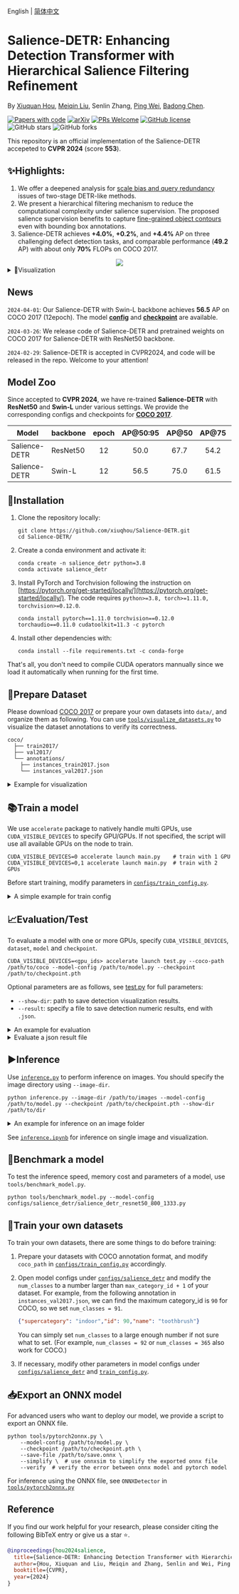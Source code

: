 English | [简体中文](README_cn.md)

**Salience-DETR**: Enhancing Detection Transformer with Hierarchical Salience Filtering Refinement  
===

By [Xiuquan Hou](https://github.com/xiuqhou), [Meiqin Liu](https://scholar.google.com/citations?user=T07OWMkAAAAJ&hl=zh-CN&oi=ao), Senlin Zhang, [Ping Wei](https://scholar.google.com/citations?user=1OQBtdcAAAAJ&hl=zh-CN&oi=ao), [Badong Chen](https://scholar.google.com/citations?user=mq6tPX4AAAAJ&hl=zh-CN&oi=ao).

[![Papers with code](https://img.shields.io/endpoint?url=https%3A%2F%2Fpaperswithcode.com%2Fbadge%2Fsalience-detr-enhancing-detection-transformer-1%2Fobject-detection-on-coco-2017-val)](https://paperswithcode.com/sota/object-detection-on-coco-2017-val)
[![arXiv](https://img.shields.io/badge/arXiv-2403.16131-b31b1b.svg)](https://arxiv.org/abs/2403.16131)
[![PRs Welcome](https://img.shields.io/badge/PRs-welcome-brightgreen.svg?style=flat-square)](https://makeapullrequest.com) 
[![GitHub license](https://img.shields.io/github/license/xiuqhou/Salience-DETR.svg?color=blue)](https://github.com/xiuqhou/Salience-DETR/blob/master/LICENSE)
![GitHub stars](https://img.shields.io/github/stars/xiuqhou/Salience-DETR)
![GitHub forks](https://img.shields.io/github/forks/xiuqhou/Salience-DETR)

This repository is an official implementation of the Salience-DETR accepeted to **CVPR 2024** (score **553**).

## ✨Highlights: 

1. We offer a deepened analysis for [scale bias and query redundancy](#id_1) issues of two-stage DETR-like methods.
2. We present a hierarchical filtering mechanism to reduce the computational complexity under salience supervision. The proposed salience supervision benefits to capture [fine-grained object contours](#id_2) even with bounding box annotations.
4. Salience-DETR achieves **+4.0%**, **+0.2%**, and **+4.4%** AP on three challenging defect detection tasks, and comparable performance (**49.2** AP) with about only **70\%** FLOPs on COCO 2017.

<div align="center">
    <img src="images/Salience-DETR.svg">
</div>

<details>

<summary>🔎Visualization</summary>

- Queries in the two-stage selection of existing DETR-like methods is usually **redundant** and have **scale bias** (left).
- **Salience supervision** benefits to capture **object contours** even with only bounding box annotations, for both defect detection and object detection tasks (right).

<h3 align="center">
    <a id="id_1"><img src="images/query_visualization.svg" width="335"></a>
    <a id="id_2"><img src="images/salience_visualization.svg" width="462"></a>
</h3>

</details>

## News

`2024-04-01`: Our Salience-DETR with Swin-L backbone achieves **56.5** AP on COCO 2017 (12epoch). The model [**config**](https://github.com/xiuqhou/Salience-DETR/blob/main/configs/salience_detr/salience_detr_swin_l_800_1333.py) and [**checkpoint**](https://github.com/xiuqhou/Salience-DETR/releases/download/v1.0.0/salience_detr_swin_l_800_1333_coco_1x.pth) are available.

`2024-03-26`: We release code of Salience-DETR and pretrained weights on COCO 2017 for Salience-DETR with ResNet50 backbone.

`2024-02-29`: Salience-DETR is accepted in CVPR2024, and code will be released in the repo. Welcome to your attention!

## Model Zoo

Since accepted to **CVPR 2024**, we have re-trained **Salience-DETR** with **ResNet50** and **Swin-L** under various settings. We provide the corresponding configs and checkpoints for [**COCO 2017**](https://cocodataset.org/#home).

| Model         | backbone | epoch | AP@50:95 | AP@50 | AP@75 | AP$_S$ | AP$_M$ | AP$_L$ |                                                                                                                      Download                                                                                                                       |
| ------------- | -------- | :---: | :------: | :---: | :---: | :----: | :----: | :----: | :-------------------------------------------------------------------------------------------------------------------------------------------------------------------------------------------------------------------------------------------------: |
| Salience-DETR | ResNet50 |  12   |   50.0   | 67.7  | 54.2  |  33.3  |  54.4  |  64.4  | [config](https://github.com/xiuqhou/Salience-DETR/blob/main/configs/salience_detr/salience_detr_resnet50_800_1333.py) / [checkpoint](https://github.com/xiuqhou/Salience-DETR/releases/download/v1.0.0/salience_detr_resnet50_800_1333_coco_1x.pth) |
| Salience-DETR | Swin-L   |  12   |   56.5   | 75.0  | 61.5  |  40.2  |  61.2  |  72.8  |   [config](https://github.com/xiuqhou/Salience-DETR/blob/main/configs/salience_detr/salience_detr_swin_l_800_1333.py) / [checkpoint](https://github.com/xiuqhou/Salience-DETR/releases/download/v1.0.0/salience_detr_swin_l_800_1333_coco_1x.pth)   |

## 🔧Installation

1. Clone the repository locally:

    ```shell
    git clone https://github.com/xiuqhou/Salience-DETR.git
    cd Salience-DETR/
    ```

2. Create a conda environment and activate it:
    
    ```shell
    conda create -n salience_detr python=3.8
    conda activate salience_detr
    ```

3. Install PyTorch and Torchvision following the instruction on [https://pytorch.org/get-started/locally/](https://pytorch.org/get-started/locally/). The code requires `python>=3.8, torch>=1.11.0, torchvision>=0.12.0`.
    
    ```shell
    conda install pytorch==1.11.0 torchvision==0.12.0 torchaudio==0.11.0 cudatoolkit=11.3 -c pytorch
    ```

4. Install other dependencies with:

    ```shell
    conda install --file requirements.txt -c conda-forge
    ```

That's all, you don't need to compile CUDA operators mannually since we load it automatically when running for the first time.

## 📁Prepare Dataset

Please download [COCO 2017](https://cocodataset.org/) or prepare your own datasets into `data/`, and organize them as following. You can use [`tools/visualize_datasets.py`](tools/visualize_datasets.py) to visualize the dataset annotations to verify its correctness.

```shell
coco/
  ├── train2017/
  ├── val2017/
  └── annotations/
  	├── instances_train2017.json
  	└── instances_val2017.json
```

<details>

<summary>Example for visualization</summary>

```shell
python tools/visualize_datasets.py \
    --coco-img data/coco/val2017 \
    --coco-ann data/coco/annotations/instances_val2017.json \
    --show-dir visualize_dataset/
```

</details>

## 📚︎Train a model

We use `accelerate` package to natively handle multi GPUs, use `CUDA_VISIBLE_DEVICES` to specify GPU/GPUs. If not specified, the script will use all available GPUs on the node to train.

```shell
CUDA_VISIBLE_DEVICES=0 accelerate launch main.py    # train with 1 GPU
CUDA_VISIBLE_DEVICES=0,1 accelerate launch main.py  # train with 2 GPUs
```

Before start training, modify parameters in [`configs/train_config.py`](configs/train_config.py). 

<details>

<summary>A simple example for train config</summary>

```python
from torch import optim

from datasets.coco import CocoDetection
from transforms import presets
from optimizer import param_dict

# Commonly changed training configurations
num_epochs = 12   # train epochs
batch_size = 2    # total_batch_size = #GPU x batch_size
num_workers = 4   # workers for pytorch DataLoader
pin_memory = True # whether pin_memory for pytorch DataLoader
print_freq = 50   # frequency to print logs
starting_epoch = 0
max_norm = 0.1    # clip gradient norm

output_dir = None  # path to save checkpoints, default for None: checkpoints/{model_name}
find_unused_parameters = False  # useful for debugging distributed training

# define dataset for train
coco_path = "data/coco"  # /PATH/TO/YOUR/COCODIR
train_transform = presets.detr  # see transforms/presets to choose a transform
train_dataset = CocoDetection(
    img_folder=f"{coco_path}/train2017",
    ann_file=f"{coco_path}/annotations/instances_train2017.json",
    transforms=train_transform,
    train=True,
)
test_dataset = CocoDetection(
    img_folder=f"{coco_path}/val2017",
    ann_file=f"{coco_path}/annotations/instances_val2017.json",
    transforms=None,  # the eval_transform is integrated in the model
)

# model config to train
model_path = "configs/salience_detr/salience_detr_resnet50_800_1333.py"

# specify a checkpoint folder to resume, or a pretrained ".pth" to finetune, for example:
# checkpoints/salience_detr_resnet50_800_1333/train/2024-03-22-09_38_50
# checkpoints/salience_detr_resnet50_800_1333/train/2024-03-22-09_38_50/best_ap.pth
resume_from_checkpoint = None  

learning_rate = 1e-4  # initial learning rate
optimizer = optim.AdamW(lr=learning_rate, weight_decay=1e-4, betas=(0.9, 0.999))
lr_scheduler = optim.lr_scheduler.MultiStepLR(milestones=[10], gamma=0.1)

# This define parameter groups with different learning rate
param_dicts = param_dict.finetune_backbone_and_linear_projection(lr=learning_rate)
```
</details>

## 📈Evaluation/Test

To evaluate a model with one or more GPUs, specify `CUDA_VISIBLE_DEVICES`, `dataset`, `model` and `checkpoint`.

```shell
CUDA_VISIBLE_DEVICES=<gpu_ids> accelerate launch test.py --coco-path /path/to/coco --model-config /path/to/model.py --checkpoint /path/to/checkpoint.pth
```

Optional parameters are as follows, see [test.py](test.py) for full parameters:

- `--show-dir`: path to save detection visualization results.
- `--result`: specify a file to save detection numeric results, end with `.json`.

<details>

<summary>An example for evaluation</summary>

To evaluate `salience_detr_resnet50_800_1333` on `coco` using 8 GPUs, save predictions to `result.json` and visualize results to `visualization/`:

```shell
CUDA_VISIBLE_DEVICES=0,1,2,3,4,5,6,7 accelerate launch test.py 
    --coco-path data/coco \
    --model-config configs/salience_detr/salience_detr_resnet50_800_1333.py \
    --checkpoint https://github.com/xiuqhou/Salience-DETR/releases/download/v1.0.0/salience_detr_resnet50_800_1333_coco_1x.pth \
    --result result.json \
    --show-dir visualization/
```

</details>

<details>

<summary>Evaluate a json result file</summary>

To evaluate the json result file obtained above, specify the `--result` but not specify `--model`.

```shell
CUDA_VISIBLE_DEVICES=0 accelerate launch test.py --coco-path /path/to/coco --result /path/to/result.json
```

Optional parameters, see [test.py](test.py) for full parameters:

- `--show-dir`: path to save detection visualization results.

</details>

## ▶︎Inference

Use [`inference.py`](inference.py) to perform inference on images. You should specify the image directory using `--image-dir`.

```shell
python inference.py --image-dir /path/to/images --model-config /path/to/model.py --checkpoint /path/to/checkpoint.pth --show-dir /path/to/dir
```

<details>

<summary>An example for inference on an image folder</summary>

To performa inference for images under `images/` and save visualizations to `visualization/`:

```shell
python inference.py \
    --image-dir images/ \
    --model-config configs/salience_detr/salience_detr_resnet50_800_1333.py \
    --checkpoint checkpoint.pth \
    --show-dir visualization/
```

</details>

See [`inference.ipynb`](inference.ipynb) for inference on single image and visualization.

## 🔁Benchmark a model

To test the inference speed, memory cost and parameters of a model, use `tools/benchmark_model.py`.

```shell
python tools/benchmark_model.py --model-config configs/salience_detr/salience_detr_resnet50_800_1333.py
```

## 📍Train your own datasets

To train your own datasets, there are some things to do before training:

1. Prepare your datasets with COCO annotation format, and modify `coco_path` in [`configs/train_config.py`](configs/train_config.py) accordingly.
2. Open model configs under [`configs/salience_detr`](configs/salience_detr) and modify the `num_classes` to a number  larger than `max_category_id + 1` of your dataset. For example, from the following annotation in `instances_val2017.json`, we can find the maximum category_id is `90` for COCO, so we set `num_classes = 91`.

    ```json
    {"supercategory": "indoor","id": 90,"name": "toothbrush"}
    ```
    You can simply set `num_classes` to a large enough number if not sure what to set. (For example, `num_classes = 92` or `num_classes = 365` also work for COCO.)
3. If necessary, modify other parameters in model configs under [`configs/salience_detr`](configs/salience_detr/) and [`train_config.py`](train_config.py).

## 📥Export an ONNX model

For advanced users who want to deploy our model, we provide a script to export an ONNX file.

```shell
python tools/pytorch2onnx.py \
    --model-config /path/to/model.py \
    --checkpoint /path/to/checkpoint.pth \
    --save-file /path/to/save.onnx \
    --simplify \  # use onnxsim to simplify the exported onnx file
    --verify  # verify the error between onnx model and pytorch model
```

For inference using the ONNX file, see `ONNXDetector` in [`tools/pytorch2onnx.py`](tools/pytorch2onnx.py)

## Reference

If you find our work helpful for your research, please consider citing the following BibTeX entry or give us a star ⭐.

```bibtex
@inproceedings{hou2024salience,
  title={Salience-DETR: Enhancing Detection Transformer with Hierarchical Salience Filtering Refinement},
  author={Hou, Xiuquan and Liu, Meiqin and Zhang, Senlin and Wei, Ping and Chen, Badong},
  booktitle={CVPR},
  year={2024}
}
```